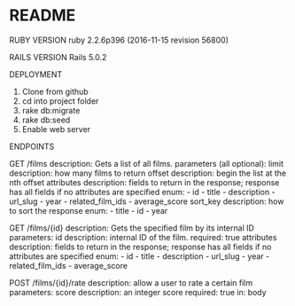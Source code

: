 # README

RUBY VERSION
ruby 2.2.6p396 (2016-11-15 revision 56800)

RAILS VERSION
Rails 5.0.2

DEPLOYMENT
1. Clone from github
2. cd into project folder
3. rake db:migrate
4. rake db:seed
5. Enable web server


ENDPOINTS

GET /films
description: Gets a list of all films.
parameters (all optional):
  limit
    description: how many films to return
  offset
    description: begin the list at the nth offset
  attributes
    description: fields to return in the response; response has all fields if no attributes are specified
    enum:
      - id
      - title
      - description
      - url_slug
      - year
      - related_film_ids
      - average_score
  sort_key
    description: how to sort the response
    enum: - title
          - id
          - year

GET /films/{id}
description: Gets the specified film by its internal ID
parameters:
  id
    description: internal ID of the film.
    required: true
  attributes
    description: fields to return in the response; response has all fields if no attributes are specified
    enum:
      - id
      - title
      - description
      - url_slug
      - year
      - related_film_ids
      - average_score

POST /films/{id}/rate
description: allow a user to rate a certain film
parameters:
  score
    description: an integer score
    required: true
    in: body